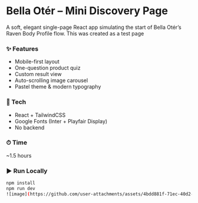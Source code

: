 # Bella Otér – Mini Discovery Page

A soft, elegant single-page React app simulating the start of Bella Otér’s Raven Body Profile flow.
This was created as a test page

### ✨ Features
- Mobile-first layout
- One-question product quiz
- Custom result view
- Auto-scrolling image carousel
- Pastel theme & modern typography

### 🔧 Tech
- React + TailwindCSS
- Google Fonts (Inter + Playfair Display)
- No backend

### ⏱ Time
~1.5 hours

### ▶️ Run Locally
```bash
npm install
npm run dev
![image](https://github.com/user-attachments/assets/4bdd881f-71ec-40d2-a362-f478b14aba48)
